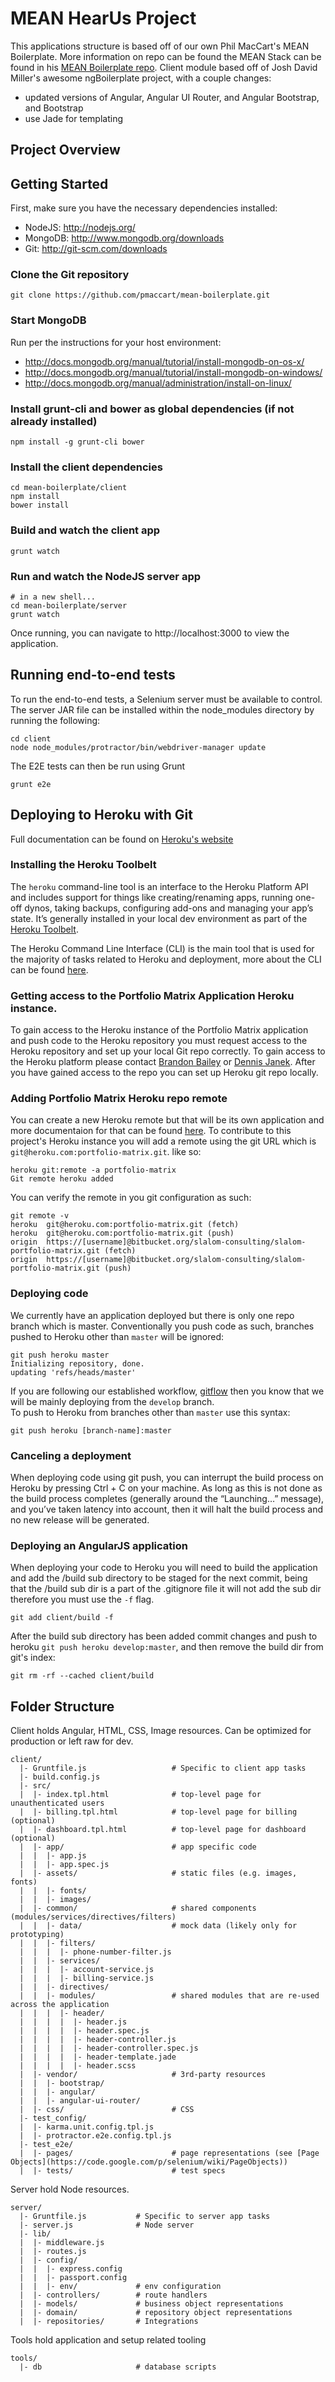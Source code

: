 # MEAN HearUs Project

This applications structure is based off of our own Phil MacCart's MEAN Boilerplate.  More information on repo can be found
the MEAN Stack can be found in his [MEAN Boilerplate repo](https://github.com/pmaccart/mean-boilerplate "Phil MacCart's MEAN Stack").
Client module based off of Josh David Miller's awesome ngBoilerplate project, with a couple changes:
- updated versions of Angular, Angular UI Router, and Angular Bootstrap, and Bootstrap
- use Jade for templating

## Project Overview


## Getting Started

First, make sure you have the necessary dependencies installed:
- NodeJS: http://nodejs.org/
- MongoDB: http://www.mongodb.org/downloads
- Git: http://git-scm.com/downloads

### Clone the Git repository

```shell
git clone https://github.com/pmaccart/mean-boilerplate.git
```

### Start MongoDB

Run per the instructions for your host environment:
- http://docs.mongodb.org/manual/tutorial/install-mongodb-on-os-x/
- http://docs.mongodb.org/manual/tutorial/install-mongodb-on-windows/
- http://docs.mongodb.org/manual/administration/install-on-linux/

### Install grunt-cli and bower as global dependencies (if not already installed)

```shell
npm install -g grunt-cli bower
```

### Install the client dependencies

```shell
cd mean-boilerplate/client
npm install
bower install
```

### Build and watch the client app
```shell
grunt watch
```

### Run and watch the NodeJS server app
```shell
# in a new shell...
cd mean-boilerplate/server
grunt watch
```

Once running, you can navigate to http://localhost:3000 to view the application.

## Running end-to-end tests
To run the end-to-end tests, a Selenium server must be available to control. The server JAR file
can be installed within the node_modules directory by running the following:
```shell
cd client
node node_modules/protractor/bin/webdriver-manager update
```

The E2E tests can then be run using Grunt
```shell
grunt e2e
```

## Deploying to Heroku with Git
Full documentation can be found on [Heroku's website](https://devcenter.heroku.com/articles/git)

### Installing the Heroku Toolbelt
The `heroku` command-line tool is an interface to the Heroku Platform API and includes support for things like creating/renaming apps, 
running one-off dynos, taking backups, configuring add-ons and managing your app’s state. 
It’s generally installed in your local dev environment as part of the [Heroku Toolbelt](https://toolbelt.heroku.com).

The Heroku Command Line Interface (CLI) is the main tool that is used for the majority of tasks related to Heroku and deployment, 
more about the CLI can be found [here](https://devcenter.heroku.com/categories/command-line "Heroku CLI").

### Getting access to the Portfolio Matrix Application Heroku instance.
To gain access to the Heroku instance of the Portfolio Matrix application and push code to the Heroku repository you must request
access to the Heroku repository and set up your local Git repo correctly.  To gain access to the Heroku platform please contact
[Brandon Bailey](brandon.bailey@slalom.com) or [Dennis Janek](dennisj@slalom.com).  After you have gained access to the repo you
can set up Heroku git repo locally.

### Adding Portfolio Matrix Heroku repo remote
You can create a new Heroku remote but that will be its own application and more documentaion for that can be found [here](git@heroku.com:portfolio-matrix.git "Heroku Docs").
To contribute to this project's Heroku instance you will add a remote using the git URL which is `git@heroku.com:portfolio-matrix.git`. like so:
 
 ```shell
 heroku git:remote -a portfolio-matrix
 Git remote heroku added
 ```
 
You can verify the remote in you git configuration as such:
```shell
git remote -v
heroku	git@heroku.com:portfolio-matrix.git (fetch)
heroku	git@heroku.com:portfolio-matrix.git (push)
origin	https://[username]@bitbucket.org/slalom-consulting/slalom-portfolio-matrix.git (fetch)
origin	https://[username]@bitbucket.org/slalom-consulting/slalom-portfolio-matrix.git (push)
```

### Deploying code
We currently have an application deployed but there is only one repo branch which is master.  Conventionally you push code as such, branches pushed to Heroku other than `master` will be ignored:
 
```shell
git push heroku master
Initializing repository, done.
updating 'refs/heads/master'
```

If you are following our established workflow, [gitflow](http://nvie.com/posts/a-successful-git-branching-model/ "an introductionary gitflow blog post") then you know that we will be mainly deploying from the `develop` branch.  
To push to Heroku from branches other than `master` use this syntax:

```shell
git push heroku [branch-name]:master
```

### Canceling a deployment

When deploying code using git push, you can interrupt the build process on Heroku by pressing Ctrl + C on your machine. 
As long as this is not done as the build process completes (generally around the “Launching…” message),
and you’ve taken latency into account, then it will halt the build process and no new release will be generated.

### Deploying an AngularJS application

When deploying your code to Heroku you will need to build the application and add the /build sub directory to be staged for the next commit, 
being that the /build sub dir is a part of the .gitignore file it will not add the sub dir therefore you must use the `-f` flag.

```shell
git add client/build -f
```

After the build sub directory has been added commit changes and push to heroku `git push heroku develop:master`, and then remove the build dir from git's index:

```shell
git rm -rf --cached client/build
```

## Folder Structure

Client holds Angular, HTML, CSS, Image resources. Can be optimized for production or left raw for dev.

    client/
      |- Gruntfile.js                   # Specific to client app tasks
      |- build.config.js
      |- src/
      |  |- index.tpl.html              # top-level page for unauthenticated users
      |  |- billing.tpl.html            # top-level page for billing (optional)
      |  |- dashboard.tpl.html          # top-level page for dashboard (optional)
      |  |- app/                        # app specific code
      |  |  |- app.js
      |  |  |- app.spec.js
      |  |- assets/                     # static files (e.g. images, fonts)
      |  |  |- fonts/
      |  |  |- images/
      |  |- common/                     # shared components (modules/services/directives/filters)
      |  |  |- data/                    # mock data (likely only for prototyping)
      |  |  |- filters/
      |  |  |  |- phone-number-filter.js
      |  |  |- services/
      |  |  |  |- account-service.js
      |  |  |  |- billing-service.js
      |  |  |- directives/
      |  |  |- modules/                 # shared modules that are re-used across the application
      |  |  |  |- header/
      |  |  |  |  |- header.js
      |  |  |  |  |- header.spec.js
      |  |  |  |  |- header-controller.js
      |  |  |  |  |- header-controller.spec.js
      |  |  |  |  |- header-template.jade
      |  |  |  |  |- header.scss
      |  |- vendor/                     # 3rd-party resources
      |  |  |- bootstrap/
      |  |  |- angular/
      |  |  |- angular-ui-router/
      |  |- css/                        # CSS
      |- test_config/
      |  |- karma.unit.config.tpl.js
      |  |- protractor.e2e.config.tpl.js
      |- test_e2e/
      |  |- pages/                      # page representations (see [Page Objects](https://code.google.com/p/selenium/wiki/PageObjects))
      |  |- tests/                      # test specs


Server hold Node resources.

    server/
      |- Gruntfile.js           # Specific to server app tasks
      |- server.js              # Node server
      |- lib/
      |  |- middleware.js
      |  |- routes.js
      |  |- config/
      |  |  |- express.config
      |  |  |- passport.config
      |  |  |- env/             # env configuration
      |  |- controllers/        # route handlers
      |  |- models/             # business object representations
      |  |- domain/             # repository object representations
      |  |- repositories/       # Integrations


Tools hold application and setup related tooling

    tools/
      |- db                     # database scripts
